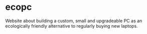 # ecopc
Website about building a custom, small and upgradeable PC as an ecologically friendly alternative to regularly buying new laptops.
